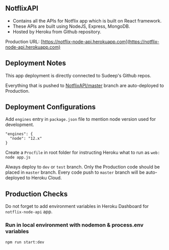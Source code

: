 ## NotflixAPI

- Contains all the APIs for Notflix app which is built on React framework.
- These APIs are built using NodeJS, Express, MongoDB.
- Hosted by Heroku from Github repository.

Production URL: [https://notflix-node-api.herokuapp.com](https://notflix-node-api.herokuapp.com)

## Deployment Notes

This app deployment is directly connected to Sudeep's Github repos.

Everything that is pushed to [NotflixAPI/master](https://github.com/SudeepPirangi/NotflixAPI.git/master) branch are auto-deployed to Production.

## Deployment Configurations

Add `engines` entry in `package.json` file to mention node version used for development.

```
"engines": {
  "node": "12.x"
}
```

Create a `Procfile` in root folder for instructing Heroku what to run as `web: node app.js`

Always deploy to `dev` or `test` branch. Only the Production code should be placed in `master` branch.
Every code push to `master` branch will be auto-deployed to Heroku Cloud.

## Production Checks

Do not forget to add environment variables in Heroku Dashboard for `notflix-node-api` app.

### Run in local environment with nodemon & process.env variables

`npm run start:dev`
